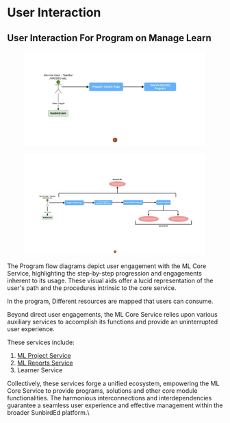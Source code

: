 # User Interaction





## User Interaction For Program on Manage Learn&#x20;



<figure><img src="../../../../../.gitbook/assets/program-flow1-lvl1.jpeg" alt=""><figcaption></figcaption></figure>



<figure><img src="../../../../../.gitbook/assets/program-flow1-lvl2.jpeg" alt=""><figcaption></figcaption></figure>

The Program flow diagrams depict user engagement with the ML Core Service, highlighting the step-by-step progression and engagements inherent to its usage. These visual aids offer a lucid representation of the user's path and the procedures intrinsic to the core service.

In the program, Different resources are mapped that users can consume.

Beyond direct user engagements, the ML Core Service relies upon various auxiliary services to accomplish its functions and provide an uninterrupted user experience.



These services include:

1. [ML Project Service](../ml-project-service/)
2. [ML Reports Service](../ml-report-service/)
3. Learner Service

Collectively, these services forge a unified ecosystem, empowering the ML Core Service to provide programs, solutions and other core module functionalities. The harmonious interconnections and interdependencies guarantee a seamless user experience and effective management within the broader SunbirdEd platform.\


